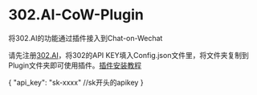 # 302.AI-CoW-Plugin
将302.AI的功能通过插件接入到Chat-on-Wechat

请先注册[302.AI](https://302.ai)，将302的API KEY填入Config.json文件里，将文件夹复制到Plugin文件夹即可使用插件。[插件安装教程](https://github.com/zhayujie/chatgpt-on-wechat/tree/master/plugins#%E6%8F%92%E4%BB%B6%E5%AE%89%E8%A3%85%E6%96%B9%E6%B3%95)

{
    "api_key": "sk-xxxx" //sk开头的apikey
}
```
